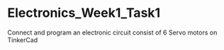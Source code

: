 # Electronics_Week1_Task1
Connect and program an electronic circuit consist of 6 Servo motors on TinkerCad
